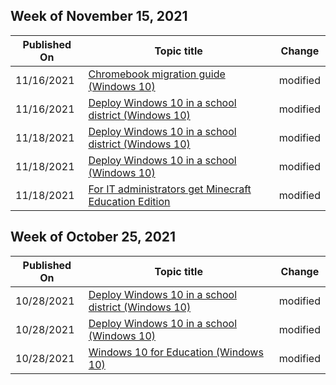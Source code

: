<!-- This file is generated automatically each week. Changes made to this file will be overwritten.-->



## Week of November 15, 2021


| Published On |Topic title | Change |
|------|------------|--------|
| 11/16/2021 | [Chromebook migration guide (Windows 10)](/education/windows/chromebook-migration-guide) | modified |
| 11/16/2021 | [Deploy Windows 10 in a school district (Windows 10)](/education/windows/deploy-windows-10-in-a-school-district) | modified |
| 11/18/2021 | [Deploy Windows 10 in a school district (Windows 10)](/education/windows/deploy-windows-10-in-a-school-district) | modified |
| 11/18/2021 | [Deploy Windows 10 in a school (Windows 10)](/education/windows/deploy-windows-10-in-a-school) | modified |
| 11/18/2021 | [For IT administrators get Minecraft Education Edition](/education/windows/school-get-minecraft) | modified |


## Week of October 25, 2021


| Published On |Topic title | Change |
|------|------------|--------|
| 10/28/2021 | [Deploy Windows 10 in a school district (Windows 10)](/education/windows/deploy-windows-10-in-a-school-district) | modified |
| 10/28/2021 | [Deploy Windows 10 in a school (Windows 10)](/education/windows/deploy-windows-10-in-a-school) | modified |
| 10/28/2021 | [Windows 10 for Education (Windows 10)](/education/windows/index) | modified |
